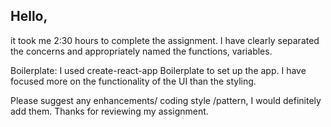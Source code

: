 ## Hello,
it took me 2:30 hours to complete the assignment.
I have clearly separated the concerns and appropriately named the functions, variables.

Boilerplate:
I used create-react-app Boilerplate to set up the app. I have focused more on the functionality of the UI than the styling.

Please suggest any enhancements/ coding style /pattern, I would definitely add them.
Thanks for reviewing my assignment.
